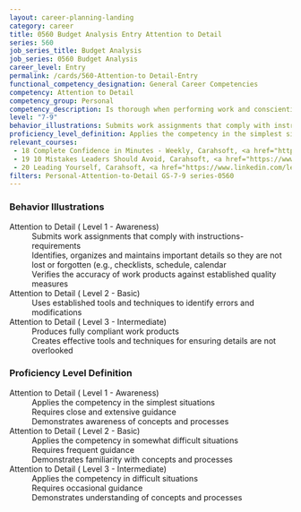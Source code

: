 ```yaml
---
layout: career-planning-landing
category: career
title: 0560 Budget Analysis Entry Attention to Detail
series: 560
job_series_title: Budget Analysis
job_series: 0560 Budget Analysis
career_level: Entry
permalink: /cards/560-Attention-to Detail-Entry
functional_competency_designation: General Career Competencies
competency: Attention to Detail
competency_group: Personal
competency_description: Is thorough when performing work and conscientious about attending to detail
level: "7-9"
behavior_illustrations: Submits work assignments that comply with instructions- requirements ? Identifies, organizes and maintains important details so they are not lost or forgotten (e.g., checklists, schedule, calendar ? Verifies the accuracy of work products against established quality measures ? Uses established tools and techniques to identify errors and modifications ? Produces fully compliant work products ? Creates effective tools and techniques for ensuring details are not overlooked
proficiency_level_definition: Applies the competency in the simplest situations ? Requires close and extensive guidance ? Demonstrates awareness of concepts and processes ? Applies the competency in somewhat difficult situations ? Requires frequent guidance ? Demonstrates familiarity with concepts and processes ? Applies the competency in difficult situations ? Requires occasional guidance ? Demonstrates understanding of concepts and processes
relevant_courses: 
 - 18 Complete Confidence in Minutes - Weekly, Carahsoft, <a href="https://www.linkedin.com/learning/complete-confidence-in-minutes-weekly">https://www.linkedin.com/learning/complete-confidence-in-minutes-weekly</a>
 - 19 10 Mistakes Leaders Should Avoid, Carahsoft, <a href="https://www.linkedin.com/learning/10-mistakes-leaders-should-avoid">https://www.linkedin.com/learning/10-mistakes-leaders-should-avoid</a>
 - 20 Leading Yourself, Carahsoft, <a href="https://www.linkedin.com/learning/leading-yourself">https://www.linkedin.com/learning/leading-yourself</a>
filters: Personal-Attention-to-Detail GS-7-9 series-0560
---
```


<div class="desktop:grid-col-6 margin-y-205">
  <div class="border-top-05 bg-white padding-2 shadow-5 height-full members-hover border-1px border-gray-30 border-top-orange radius-lg">
    <h3>Behavior Illustrations</h3>
    <dl class="text-base"><dt>Attention to Detail ( Level 1 - Awareness)</dt><dd>Submits work assignments that comply with instructions- requirements </dd><dd> Identifies, organizes and maintains important details so they are not lost or forgotten (e.g., checklists, schedule, calendar </dd><dd> Verifies the accuracy of work products against established quality measures</dd><dt>Attention to Detail ( Level 2 - Basic)</dt><dd>Uses established tools and techniques to identify errors and modifications</dd><dt>Attention to Detail ( Level 3 - Intermediate)</dt><dd>Produces fully compliant work products </dd><dd> Creates effective tools and techniques for ensuring details are not overlooked</dd></dl>
  </div>
</div>
<div class="desktop:grid-col-6 margin-y-205">
  <div class="border-top-05 bg-white padding-2 shadow-5 height-full members-hover border-1px border-gray-30 border-top-orange radius-lg">
    <h3>Proficiency Level Definition</h3>
    <dl class="text-base"><dt>Attention to Detail ( Level 1 - Awareness)</dt><dd>Applies the competency in the simplest situations </dd><dd> Requires close and extensive guidance </dd><dd> Demonstrates awareness of concepts and processes</dd><dt>Attention to Detail ( Level 2 - Basic)</dt><dd>Applies the competency in somewhat difficult situations </dd><dd> Requires frequent guidance </dd><dd> Demonstrates familiarity with concepts and processes</dd><dt>Attention to Detail ( Level 3 - Intermediate)</dt><dd>Applies the competency in difficult situations </dd><dd> Requires occasional guidance </dd><dd> Demonstrates understanding of concepts and processes</dd></dl>
  </div>
</div>